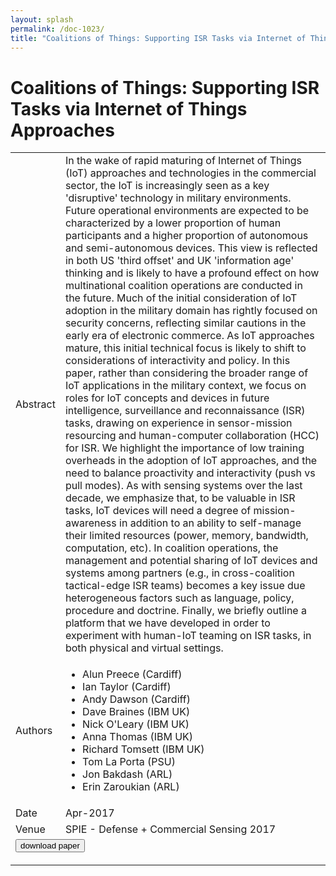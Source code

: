 ```yaml
---
layout: splash
permalink: /doc-1023/
title: "Coalitions of Things: Supporting ISR Tasks via Internet of Things Approaches"
---
```


# Coalitions of Things: Supporting ISR Tasks via Internet of Things Approaches

<table>
    <tbody>
    <tr>
        <td>Abstract</td>
        <td>In the wake of rapid maturing of Internet of Things (IoT) approaches and technologies in the commercial sector, the IoT is increasingly seen as a key 'disruptive' technology in military environments. Future operational environments are expected to be characterized by a lower proportion of human participants and a higher proportion of autonomous and semi-autonomous devices. This view is reflected in both US 'third offset' and UK 'information age' thinking and is likely to have a profound effect on how multinational coalition operations are conducted in the future. Much of the initial consideration of IoT adoption in the military domain has rightly focused on security concerns, reflecting similar cautions in the early era of electronic commerce. As IoT approaches mature, this initial technical focus is likely to shift to considerations of interactivity and policy. In this paper, rather than considering the broader range of IoT applications in the military context, we focus on roles for IoT concepts and devices in future intelligence, surveillance and reconnaissance (ISR) tasks, drawing on experience in sensor-mission resourcing and human-computer collaboration (HCC) for ISR. We highlight the importance of low training overheads in the adoption of IoT approaches, and the need to balance proactivity and interactivity (push vs pull modes). As with sensing systems over the last decade, we emphasize that, to be valuable in ISR tasks, IoT devices will need a degree of mission-awareness in addition to an ability to self-manage their limited resources (power, memory, bandwidth, computation, etc). In coalition operations, the management and potential sharing of IoT devices and systems among partners (e.g., in cross-coalition tactical-edge ISR teams) becomes a key issue due heterogeneous factors such as language, policy, procedure and doctrine. Finally, we briefly outline a platform that we have developed in order to experiment with human-IoT teaming on ISR tasks, in both physical and virtual settings.</td>
    </tr>
    <tr>
        <td>Authors</td>
        <td>
            <ul>
                <li>Alun Preece (Cardiff)</li>
                <li>Ian Taylor (Cardiff)</li>
                <li>Andy Dawson (Cardiff)</li>
                <li>Dave Braines (IBM UK)</li>
                <li>Nick O'Leary (IBM UK)</li>
                <li>Anna Thomas (IBM UK)</li>
                <li>Richard Tomsett (IBM UK)</li>
                <li>Tom La Porta (PSU)</li>
                <li>Jon Bakdash (ARL)</li>
                <li>Erin Zaroukian (ARL)</li>
            </ul>
        </td>
    </tr>
    <tr>
        <td>Date</td>
        <td>Apr-2017</td>
    </tr>
    <tr>
        <td>Venue</td>
        <td>SPIE - Defense + Commercial Sensing 2017</td>
    </tr>
        <tr>
            <td colspan="2">
                <form method="get" action="https://dais-ita.org/sites/default/files/dais_spie2017_0.pdf">
                    <button type="submit">download paper</button>
                </form>
            </td>
        </tr>
    </tbody>
</table>
